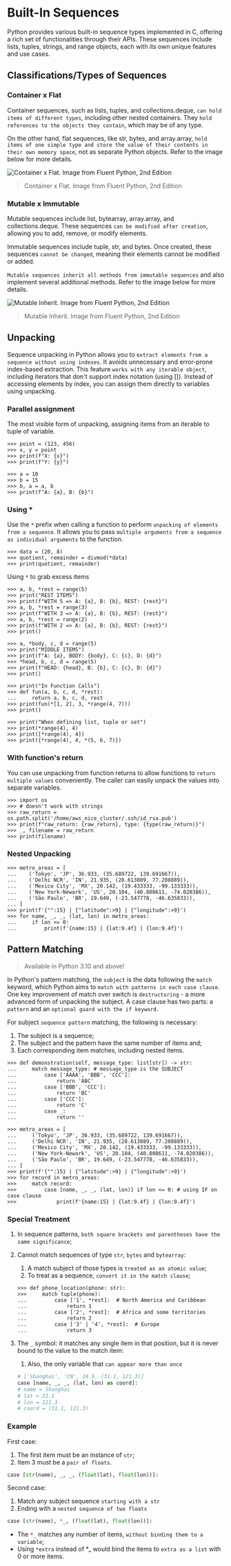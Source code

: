 # Built-In Sequences

Python provides various built-in sequence types implemented in C, offering a rich set of functionalities through their APIs. These sequences include lists, tuples, strings, and range objects, each with its own unique features and use cases.

## Classifications/Types of Sequences

### Container x Flat

Container sequences, such as lists, tuples, and collections.deque, `can hold items of different types`, including other nested containers. They `hold references to the objects they contain`, which may be of any type.

On the other hand, flat sequences, like str, bytes, and array.array, `hold items of one simple type and store the value of their contents in their own memory space`, not as separate Python objects. Refer to the image below for more details.

![Container x Flat. Image from Fluent Python, 2nd Edition](https://raw.githubusercontent.com/RomeroGabriel/mastering-python/main/documentation/images/data_structures/containerVSflat.png)
> Container x Flat. Image from Fluent Python, 2nd Edition

### Mutable x Immutable

Mutable sequences include list, bytearray, array.array, and collections.deque. These sequences `can be modified after creation`, allowing you to add, remove, or modify elements.

Immutable sequences include tuple, str, and bytes. Once created, these sequences `cannot be changed`, meaning their elements cannot be modified or added.

`Mutable sequences inherit all methods from immutable sequences` and also implement several additional methods. Refer to the image below for more details.

![Mutable Inherit. Image from Fluent Python, 2nd Edition](https://raw.githubusercontent.com/RomeroGabriel/mastering-python/main/documentation/images/data_structures/mutable_inherit.png)
> Mutable Inherit. Image from Fluent Python, 2nd Edition

## Unpacking

Sequence unpacking in Python allows you to `extract elements from a sequence without using indexes`. It avoids unnecessary and error-prone index-based extraction. This feature `works with any iterable object`, including iterators that don't support index notation (using []). Instead of accessing elements by index, you can assign them directly to variables using unpacking.

### Parallel assignment

The most visible form of unpacking, assigning items from an iterable to tuple of variable.

```pycon exec="1" source="console" title="unpacking_parallel_assignment.py"
>>> point = (123, 456)
>>> x, y = point
>>> print(f"X: {x}")
>>> print(f"Y: {y}")
```

```pycon exec="1" source="console" title="swapping_var_values.py"
>>> a = 10
>>> b = 15
>>> b, a = a, b
>>> print(f"A: {a}, B: {b}")
```

### Using *

Use the `*` prefix when calling a function to perform `unpacking of elements from a sequence`. It allows you to pass `multiple arguments from a sequence as individual arguments` to the function.

```pycon exec="1" source="console" title="unpacking_multiple_sequence.py"
>>> data = (20, 8)
>>> quotient, remainder = divmod(*data)
>>> print(quotient, remainder)
```

Using `*` to grab excess items

```pycon exec="1" source="console" title="excess_items_unpacking.py"
>>> a, b, *rest = range(5)
>>> print("REST ITEMS")
>>> print(f"WITH 5 => A: {a}, B: {b}, REST: {rest}")
>>> a, b, *rest = range(3)
>>> print(f"WITH 3 => A: {a}, B: {b}, REST: {rest}")
>>> a, b, *rest = range(2)
>>> print(f"WITH 2 => A: {a}, B: {b}, REST: {rest}")
>>> print()

>>> a, *body, c, d = range(5)
>>> print("MIDDLE ITEMS")
>>> print(f"A: {a}, BODY: {body}, C: {c}, D: {d}")
>>> *head, b, c, d = range(5)
>>> print(f"HEAD: {head}, B: {b}, C: {c}, D: {d}")
>>> print()

>>> print("In Function Calls")
>>> def fun(a, b, c, d, *rest):
...     return a, b, c, d, rest
>>> print(fun(*[1, 2], 3, *range(4, 7)))
>>> print()

>>> print("When defining list, tuple or set")
>>> print(*range(4), 4)
>>> print([*range(4), 4])
>>> print({*range(4), 4, *(5, 6, 7)})
```

### With function's return

You can use unpacking from function returns to allow functions to `return multiple values` conveniently. The caller can easily unpack the values into separate variables.

```pycon exec="1" source="console" title="swapping_var_values.py"
>>> import os
>>> # doesn't work with strings
>>> raw_return = os.path.split('/home/aws_nice_cluster/.ssh/id_rsa.pub') 
>>> print(f"raw_return: {raw_return}, type: {type(raw_return)}")
>>> _, filename = raw_return
>>> print(filename)
```

### Nested Unpacking

```pycon exec="1" source="console" title="swapping_var_values.py"
>>> metro_areas = [
...    ('Tokyo', 'JP', 36.933, (35.689722, 139.691667)),  
...    ('Delhi NCR', 'IN', 21.935, (28.613889, 77.208889)),
...    ('Mexico City', 'MX', 20.142, (19.433333, -99.133333)),
...    ('New York-Newark', 'US', 20.104, (40.808611, -74.020386)),
...    ('São Paulo', 'BR', 19.649, (-23.547778, -46.635833)),
... ]
>>> print(f'{"":15} | {"latitude":>9} | {"longitude":>9}')
>>> for name, _, _, (lat, lon) in metro_areas:  
...     if lon <= 0:  
...         print(f'{name:15} | {lat:9.4f} | {lon:9.4f}')
```

## Pattern Matching

> Available in Python 3.10 and above!

In Python's pattern matching, the `subject` is the data following the `match` keyword, which Python aims to `match with patterns in each case clause`.  One key improvement of match over switch is `destructuring` - a more advanced form of unpacking the subject. A case clause has two parts: a `pattern` and an `optional guard with the if keyword`.

For subject `sequence pattern` matching, the following is necessary:

1. The subject  is a sequence;
1. The subject and the pattern have the same number of items and;
1. Each corresponding item matches, including nested items.

```pycon exec="1" source="console" title="sequence_matching_basic.py"
>>> def demonstration(self, message_type: list[str]) -> str:
...     match message_type: # message_type is the SUBJECT
...         case ['AAAA', 'BBB', 'CCC']:
...             return 'ABC'
...         case ['BBB', 'CCC']:
...             return 'BC'
...         case ['CCC']:
...             return 'C'
...         case _:
...             return ''
```

```pycon exec="1" source="console" title="sequence_matching_complex.py"
>>> metro_areas = [
...     ('Tokyo', 'JP', 36.933, (35.689722, 139.691667)),
...     ('Delhi NCR', 'IN', 21.935, (28.613889, 77.208889)),
...     ('Mexico City', 'MX', 20.142, (19.433333, -99.133333)),
...     ('New York-Newark', 'US', 20.104, (40.808611, -74.020386)),
...     ('São Paulo', 'BR', 19.649, (-23.547778, -46.635833)),
... ]
>>> print(f'{"":15} | {"latitude":>9} | {"longitude":>9}')
>>> for record in metro_areas:
>>>     match record:  
>>>         case [name, _, _, (lat, lon)] if lon <= 0: # using IF on case clause
>>>             print(f'{name:15} | {lat:9.4f} | {lon:9.4f}')
```

### Special Treatment

1. In sequence patterns, `both square brackets and parentheses have the same significance`;
1. Cannot match sequences of type `str`, `bytes` and `bytearray`:
    1. A match subject of those types is `treated as an atomic value`;
    1. To treat as a sequence, `convert it in the match clause`;

    ```pycon exec="1" source="console" title="convert_str_match.py"
    >>> def phone_location(phone: str):
    >>>     match tuple(phone):
    ...         case ['1', *rest]:  # North America and Caribbean
    ...             return 1
    ...         case ['2', *rest]:  # Africa and some territories
    ...             return 2
    ...         case ['3' | '4', *rest]:  # Europe
    ...             return 3
    ```

1. The `_` symbol: it matches any single item in that position, but it is never bound to the value to the match item:
    1. Also, the only variable that `can appear more than once`

    ```python title="using_.py"
    # ['Shanghai', 'CN', 24.9, (31.1, 121.3)]
    case [name, _, _, (lat, lon) as coord]: 
    # name = Shanghai
    # lat = 31.1
    # lon = 121.3
    # coord = (31.1, 121.3)
    ```

### Example

First case:

1. The first item must be an instance of `str`;
1. Item 3 must be a `pair of floats`.

```python title="match_by_type.py"
case [str(name), _, _, (float(lat), float(lon))]:
```

Second case:

1. Match any subject sequence `starting with a str`
2. Ending with a `nested sequence of two floats`

```python title="match_by_type.py"
case [str(name), *_, (float(lat), float(lon))]:
```

- The `*_` matches any number of items, `without binding them to a variable`;
- Using `*extra` instead of *_ would bind the items to `extra as a list` with 0 or more items.
